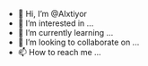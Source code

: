 - 👋 Hi, I’m @AIxtiyor
- 👀 I’m interested in ...
- 🌱 I’m currently learning ...
- 💞️ I’m looking to collaborate on ...
- 📫 How to reach me ...

<!---
AIxtiyor/AIxtiyor is a ✨ special ✨ repository because its `README.md` (this file) appears on your GitHub profile.
You can click the Preview link to take a look at your changes.
--->

